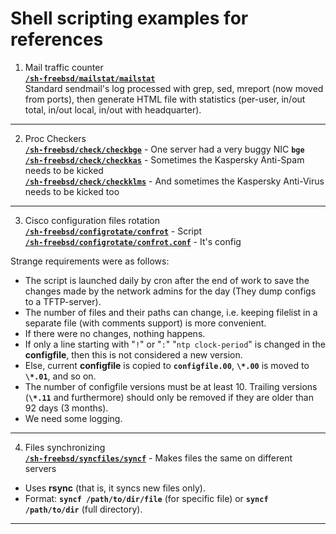 # Shell scripting examples for references
1. Mail traffic counter    
[**`/sh-freebsd/mailstat/mailstat`**](https://github.com/wildfielded/samples-shell/blob/master/sh-freebsd/mailstat/mailstat)    
Standard sendmail's log processed with grep, sed, mreport (now moved from ports),
then generate HTML file with statistics (per-user, in/out total, in/out local,
in/out with headquarter).    
----
2. Proc Checkers    
[**`/sh-freebsd/check/checkbge`**](https://github.com/wildfielded/samples-shell/blob/master/sh-freebsd/check/checkbge) - One server had a very buggy NIC **`bge`**    
[**`/sh-freebsd/check/checkkas`**](https://github.com/wildfielded/samples-shell/blob/master/sh-freebsd/check/checkkas) - Sometimes the Kaspersky Anti-Spam needs to be kicked    
[**`/sh-freebsd/check/checkklms`**](https://github.com/wildfielded/samples-shell/blob/master/sh-freebsd/check/checkklms) - And sometimes the Kaspersky Anti-Virus needs to be kicked too    
----
3. Cisco configuration files rotation    
[**`/sh-freebsd/configrotate/confrot`**](https://github.com/wildfielded/samples-shell/blob/master/sh-freebsd/configrotate/confrot) - Script    
[**`/sh-freebsd/configrotate/confrot.conf`**](https://github.com/wildfielded/samples-shell/blob/master/sh-freebsd/configrotate/confrot.conf) - It's config    

Strange requirements were as follows:    
- The script is launched daily by cron after the end of work to save the changes made by the network admins for the day (They dump configs to a TFTP-server).
- The number of files and their paths can change, i.e. keeping filelist in a separate file (with comments support) is more convenient.
- If there were no changes, nothing happens.
- If only a line starting with "`!`" or "`:`" "`ntp clock-period`" is changed in the **configfile**, then this is not considered a new version.
- Else, current **configfile** is copied to **`configfile.00`**, **`\*.00`** is moved to **`\*.01`**, and so on.
- The number of configfile versions must be at least 10. Trailing versions (**`\*.11`** and furthermore) should only be removed if they are older than 92 days (3 months).
- We need some logging.
----
4. Files synchronizing    
[**`/sh-freebsd/syncfiles/syncf`**](https://github.com/wildfielded/samples-shell/blob/master/sh-freebsd/syncfiles/syncf) - Makes files the same on different servers    
- Uses **rsync** (that is, it syncs new files only).
- Format: **`syncf /path/to/dir/file`** (for specific file) or **`syncf /path/to/dir`** (full directory).
----

